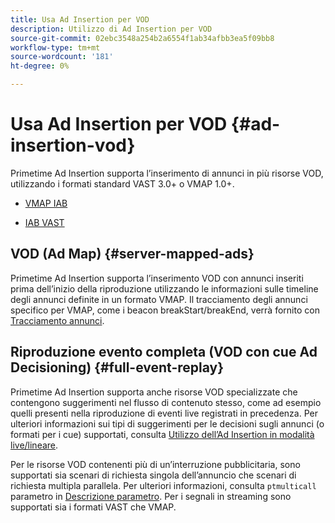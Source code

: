 ```yaml
---
title: Usa Ad Insertion per VOD
description: Utilizzo di Ad Insertion per VOD
source-git-commit: 02ebc3548a254b2a6554f1ab34afbb3ea5f09bb8
workflow-type: tm+mt
source-wordcount: '181'
ht-degree: 0%

---
```


# Usa Ad Insertion per VOD {#ad-insertion-vod}

Primetime Ad Insertion supporta l’inserimento di annunci in più risorse VOD, utilizzando i formati standard VAST 3.0+ o VMAP 1.0+.

* [VMAP IAB](https://www.iab.com/wp-content/uploads/2015/06/VMAPv1_0.pdf)

* [IAB VAST](https://www.iab.com/wp-content/uploads/2015/06/VASTv3_0.pdf)

## VOD (Ad Map) {#server-mapped-ads}

Primetime Ad Insertion supporta l’inserimento VOD con annunci inseriti prima dell’inizio della riproduzione utilizzando le informazioni sulle timeline degli annunci definite in un formato VMAP.  Il tracciamento degli annunci specifico per VMAP, come i beacon breakStart/breakEnd, verrà fornito con [Tracciamento annunci](set-up-ad-tracking.md).

## Riproduzione evento completa (VOD con cue Ad Decisioning) {#full-event-replay}

Primetime Ad Insertion supporta anche risorse VOD specializzate che contengono suggerimenti nel flusso di contenuto stesso, come ad esempio quelli presenti nella riproduzione di eventi live registrati in precedenza. Per ulteriori informazioni sui tipi di suggerimenti per le decisioni sugli annunci (o formati per i cue) supportati, consulta [Utilizzo dell’Ad Insertion in modalità live/lineare](ad-insertion-live-linear-stream.md).

Per le risorse VOD contenenti più di un’interruzione pubblicitaria, sono supportati sia scenari di richiesta singola dell’annuncio che scenari di richiesta multipla parallela. Per ulteriori informazioni, consulta `ptmulticall` parametro in [Descrizione parametro](/help/primetime-ad-insertion/technical-reference/bootstrap-api.md). Per i segnali in streaming sono supportati sia i formati VAST che VMAP.
